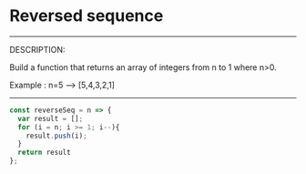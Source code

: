 # Reversed sequence

***
DESCRIPTION:

Build a function that returns an array of integers from n to 1 where n>0.

Example : n=5 --> [5,4,3,2,1]
***

```js
const reverseSeq = n => {
  var result = [];
  for (i = n; i >= 1; i--){
    result.push(i);
  }
  return result
};
```
